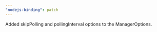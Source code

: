 ```yaml
---
"nodejs-binding": patch
---
```


Added skipPolling and pollingInterval options to the ManagerOptions.
